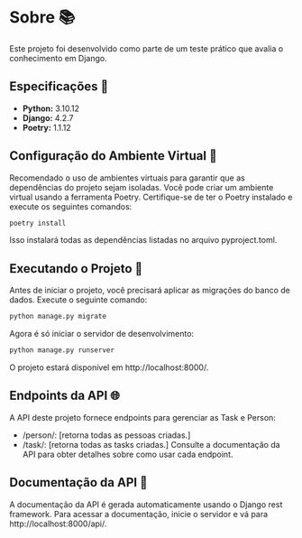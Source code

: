 # Sobre 📚

Este projeto foi desenvolvido como parte de um teste prático que avalia o conhecimento em Django.

## Especificações 👀

- **Python:** 3.10.12
- **Django:** 4.2.7
- **Poetry:** 1.1.12

## Configuração do Ambiente Virtual 🐍

Recomendado o uso de ambientes virtuais para garantir que as dependências do projeto sejam isoladas.
Você pode criar um ambiente virtual usando a ferramenta Poetry. Certifique-se de ter o Poetry instalado e execute os seguintes comandos:

```bash
poetry install
```

Isso instalará todas as dependências listadas no arquivo pyproject.toml.

## Executando o Projeto 🚀

Antes de iniciar o projeto, você precisará aplicar as migrações do banco de dados. Execute o seguinte comando:
```bash
python manage.py migrate
```
Agora é só iniciar o servidor de desenvolvimento:

```bash
python manage.py runserver
```
O projeto estará disponível em http://localhost:8000/.

## Endpoints da API 🌐
A API deste projeto fornece endpoints para gerenciar as Task e Person:

-  /person/: [retorna todas as pessoas criadas.]
-  /task/: [retorna todas as tasks criadas.]
Consulte a documentação da API para obter detalhes sobre como usar cada endpoint.

## Documentação da API 📖
A documentação da API é gerada automaticamente usando o Django rest framework. Para acessar a documentação, inicie o servidor e vá para http://localhost:8000/api/.


